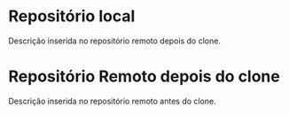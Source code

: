 # Repositório local
Descrição inserida no repositório remoto depois do clone.
# Repositório Remoto depois do clone
Descrição inserida no repositório remoto antes do clone.
